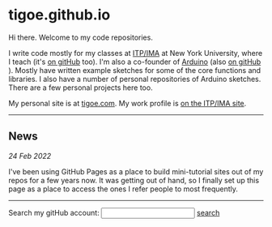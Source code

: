 # tigoe.github.io

Hi there. Welcome to my code repositories.

I write code mostly for my classes at [ITP/IMA](https://itp.nyu.edu) at New York University, where I teach (it's [on gitHub](https://github.com/itpnyu) too).  I'm also a co-founder of [Arduino](https://www.arduino.cc) (also [on gitHub](https://github.com/arduino) ). Mostly have written example sketches for some of the core functions and libraries. I also have a number of personal repositories of Arduino sketches. There are a few personal projects here too.

My personal site is at [tigoe.com](https://tigoe.com). My work profile is [on the ITP/IMA site](https://tisch.nyu.edu/about/directory/itp/3558397). 

 -----
 ## News

 _24 Feb 2022_

I've been using GitHub Pages as a place to build mini-tutorial sites out of my repos for a few years now. It was getting out of hand, so I finally set up this page as a place to access the ones I refer people to most frequently. 

----
 Search my gitHub account:
  <input type="text" id="searchbox" onchange="search();">
  <a href="https://google.com"  id="searcher" class="button">search</a>

  
  <script>

    function search() {
      let url = 'https://github.com/search?q=user%3Atigoe+';
      let term = document.getElementById('searchbox').value;
      url += term;
      let mySearchLink = document.getElementById("searcher");
      mySearchLink.href = url;
      mySearchLink.target = "_blank";
      mySearchLink.click();
     
    }
  </script>